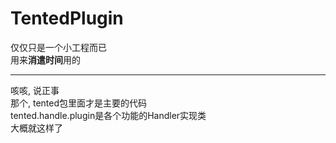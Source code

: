 # TentedPlugin
仅仅只是一个小工程而已<br>
用来<b>消遣时间</b>用的

--------------------

咳咳, 说正事<br>
那个, tented包里面才是主要的代码<br>
tented.handle.plugin是各个功能的Handler实现类<br>
大概就这样了
